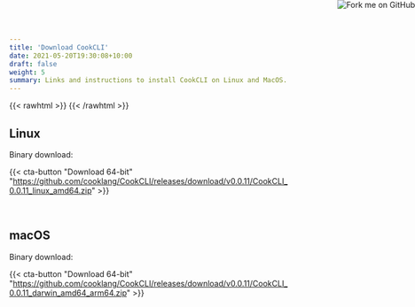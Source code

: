```yaml
---
title: 'Download CookCLI'
date: 2021-05-20T19:30:08+10:00
draft: false
weight: 5
summary: Links and instructions to install CookCLI on Linux and MacOS.
---
```



{{< rawhtml >}}
   <a href="https://github.com/cooklang/CookCLI">
        <img style="position: absolute; top: 0; right: 0; border: 0;" src="https://github.blog/wp-content/uploads/2008/12/forkme_right_orange_ff7600.png?resize=149%2C149" alt="Fork me on GitHub">
    </a>
{{< /rawhtml >}}


## Linux

Binary download:

{{< cta-button "Download 64-bit" "https://github.com/cooklang/CookCLI/releases/download/v0.0.11/CookCLI_0.0.11_linux_amd64.zip" >}}

&#8203;

## macOS

Binary download:

{{< cta-button "Download 64-bit" "https://github.com/cooklang/CookCLI/releases/download/v0.0.11/CookCLI_0.0.11_darwin_amd64_arm64.zip" >}}

